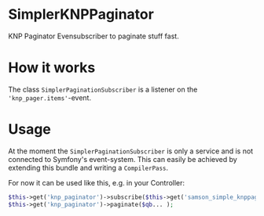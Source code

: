 SimplerKNPPaginator
=====
KNP Paginator Evensubscriber to paginate stuff fast.

How it works
===
The class `SimplerPaginationSubscriber` is a listener on the `'knp_pager.items'`-event.

Usage
===
At the moment the `SimplerPaginationSubscriber` is only a service and is not connected to Symfony's event-system. This can easily be achieved by extending this bundle and writing a `CompilerPass`.

For now it can be used like this, e.g. in your Controller:
```php
$this->get('knp_paginator')->subscribe($this->get('samson_simple_knppaginator.subscriber.simpler_pagination_subscriber'));
$this->get('knp_paginator')->paginate($qb... );
```

